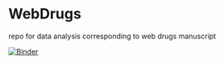 # WebDrugs
repo for data analysis corresponding to web drugs manuscript

[![Binder](https://mybinder.org/badge_logo.svg)](https://mybinder.org/v2/gh/alan-jarmusch/WebDrugs/master)
